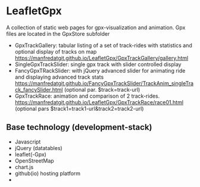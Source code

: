 # LeafletGpx

A collection of static web pages for gpx-visualization and animation.
Gpx files are located in the GpxStore subfolder

- GpxTrackGallery: tabular listing of a set of track-rides with statistics and optional display of tracks on map https://manfredatgit.github.io/LeafletGpx/GpxTrackGallery/gallery.html
- SingleGpxTrackSlider:
single gpx track with slider controlled display
- FancyGpxTRackSlider: with jQuery advanced slider for animating ride and displaying advanced track stats
  https://manfredatgit.github.io/FancyGpxTrackSlider/TrackAnim_singleTrack_fancySlider.html (optional par. $track=track-url)
- GpxTrackRace: animation and comparison of 2 track-rides. https://manfredatgit.github.io/LeafletGpx/GpxTrackRace/race01.html (optional pars $track1=track1-url&track2=track2-url)

## Base technology (development-stack)
- Javascript
- jQuery (datatables)
- leaflet(-Gpx)
- OpenStreetMap
- chart.js
- github(io) hosting platform
- 
